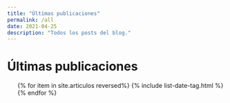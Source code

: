 ```yaml
---
title: "Últimas publicaciones"
permalink: /all
date: 2021-04-25
description: "Todos los posts del blog."
---
```


# Últimas publicaciones

<div class="date-name-tags">
  <ul>
  {% for item in site.articulos reversed%}
  {% include list-date-tag.html %}
  {% endfor %}
  </ul>
</div>